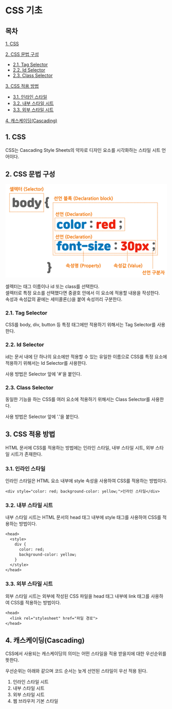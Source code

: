 # CSS 기초

## 목차

[1. CSS](#1-css)

[2. CSS 문법 구성](#2-css-문법-구성)

  - [2.1. Tag Selector](#21-tag-selector)
  - [2.2. Id Selector](#22-id-selector)
  - [2.3. Class Selector](#23-class-selector)

[3. CSS 적용 방법](#3-css-적용-방법)

  - [3.1. 인라인 스타일](#31-인라인-스타일)
  - [3.2. 내부 스타일 시트](#32-내부-스타일-시트)
  - [3.3. 외부 스타일 시트](#33-외부-스타일-시트)

[4. 캐스케이딩(Cascading)](#4-캐스케이딩cascading)

## 1. CSS

CSS는 Cascading Style Sheets의 약자로 디자인 요소를 시각화하는 스타일 시트 언어이다.

## 2. CSS 문법 구성

![cssSelector](../img/cssSelector.png)

셀렉터는 태그 이름이나 id 또는 class를 선택한다.<br>
셀렉터로 특정 요소를 선택했다면 중괄호 안에서 이 요소에 적용할 내용을 작성한다.<br>
속성과 속성값의 끝에는 세미콜론(;)을 붙여 속성끼리 구분한다.

### 2.1. Tag Selector

CSS를 body, div, button 등 특정 태그에만 적용하기 위해서는 Tag Selector를 사용한다.

### 2.2. Id Selector

id는 문서 내에 단 하나의 요소에만 적용할 수 있는 유일한 이름으로 CSS를 특정 요소에 적용하기 위해서는 Id Selector를 사용한다.

사용 방법은 Selector 앞에 '#'을 붙인다.

### 2.3. Class Selector

동일한 기능을 하는 CSS를 여러 요소에 적용하기 위해서는 Class Selector를 사용한다.

사용 방법은 Selector 앞에 '.'을 붙인다.

## 3. CSS 적용 방법

HTML 문서에 CSS를 적용하는 방법에는 인라인 스타일, 내부 스타일 시트, 외부 스타일 시트가 존재한다.

### 3.1. 인라인 스타일

인라인 스타일은 HTML 요소 내부에 style 속성을 사용하여 CSS를 적용하는 방법이다.

```
<div style="color: red; background-color: yellow;">인라인 스타일</div>
```

### 3.2. 내부 스타일 시트

내부 스타일 시트는 HTML 문서의 head 태그 내부에 style 태그를 사용하여 CSS를 적용하는 방법이다.

```
<head>
  <style>
    div {
      color: red;
      background-color: yellow;
    }
  </style>
</head>
```

### 3.3. 외부 스타일 시트

외부 스타일 시트는 외부에 작성된 CSS 파일을 head 태그 내부에 link 태그를 사용하여 CSS를 적용하는 방법이다.

```
<head>
  <link rel="stylesheet" href="파일 경로">
</head>
```

## 4. 캐스케이딩(Cascading)

CSS에서 사용되는 캐스케이딩의 의미는 어떤 스타일을 적용 받을지에 대한 우선순위를 뜻한다.

우선순위는 아래와 같으며 코드 순서는 늦게 선언된 스타일이 우선 적용 된다.

1. 인라인 스타일 시트
2. 내부 스타일 시트
3. 외부 스타일 시트
4. 웹 브라우저 기본 스타일